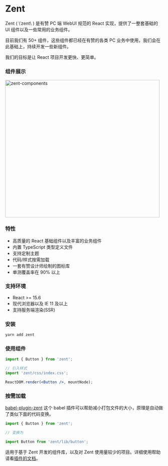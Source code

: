 # Zent

Zent ( \ˈzent\ ) 是有赞 PC 端 WebUI 规范的 React 实现，提供了一整套基础的 UI 组件以及一些常用的业务组件。

目前我们有 50+ 组件，这些组件都已经在有赞的各类 PC 业务中使用，我们会在此基础上，持续开发一些新组件。

我们的目标是让 React 项目开发更快、更简单。

### 组件展示

![zent-components](https://b.yzcdn.cn/public_files/2018/04/17/00778671b9657602387902b6de9d1693.png)

### 特性

* 高质量的 React 基础组件以及丰富的业务组件
* 内置 TypeScript 类型定义文件
* 支持定制主题
* 代码/样式按需加载
* 一套有赞设计师绘制的图标库
* 单测覆盖率在 90% 以上

### 支持环境

* React >= 15.6
* 现代浏览器以及 IE 11 及以上
* 支持服务端渲染(SSR)

### 安装

```bash
yarn add zent
```

### 使用组件

```jsx
import { Button } from 'zent';

// 引入样式
import 'zent/css/index.css';

ReactDOM.render(<Button />, mountNode);
```

### 按需加载

[babel-plugin-zent](babel-plugin-zent) 这个 babel 插件可以帮助减小打包文件的大小，原理是自动做了类似下面的代码变换。

```js
import { Button } from 'zent';

// 变换为

import Button from 'zent/lib/button';
```

适用于基于 Zent 开发的组件库，以及对 Zent 使用量较少的项目。详细使用帮助请看[插件的文档](babel-plugin-zent)。

<style>
img[alt="zent-components"] {
  width: 492px;
  height: 438px;
}
</style>
